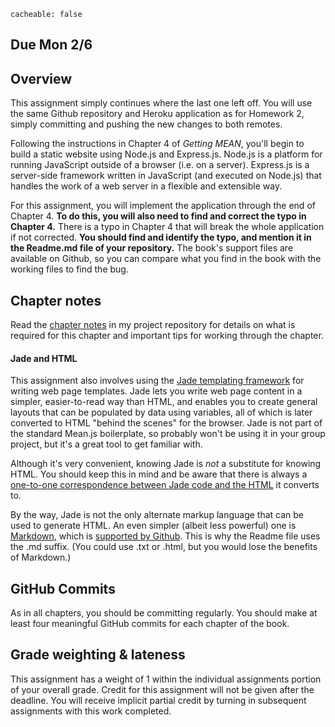 ```
cacheable: false
```
## **Due Mon 2/6**

## Overview

This assignment simply continues where the last one left off. You will use the same Github repository and Heroku application as for Homework 2, simply committing and pushing the new changes to both remotes.

Following the instructions in Chapter 4 of *Getting MEAN*, you'll begin to build a static website using Node.js and Express.js. Node.js is a platform for running JavaScript outside of a browser (i.e. on a server). Express.js is a server-side framework written in JavaScript (and executed on Node.js) that handles the work of a web server in a flexible and extensible way.

For this assignment, you will implement the application through the end of Chapter 4. **To do this, you will also need to find and correct the typo in Chapter 4.** There is a typo in Chapter 4 that will break the whole application if not corrected. **You should find and identify the typo, and mention it in the Readme.md file of your repository.** The book's support files are available on Github, so you can compare what you find in the book with the working files to find the bug.

## Chapter notes

Read the [chapter notes](https://github.com/UPS-CSCI240-S17/TonyMullen#chapter-4) in my project repository for details on what is required for this chapter and important tips for working through the chapter.  

#### Jade and HTML

This assignment also involves using the [Jade templating framework](https://naltatis.github.io/jade-syntax-docs/) for writing web page templates. Jade lets you write web page content in a simpler, easier-to-read way than HTML, and enables you to create general layouts that can be populated by data using variables, all of which is later converted to HTML "behind the scenes" for the browser. Jade is not part of the standard Mean.js boilerplate, so probably won't be using it in your group project, but it's a great tool to get familiar with.

Although it's very convenient, knowing Jade is *not* a substitute for knowing HTML. You should keep this in mind and be aware that there is always a [one-to-one correspondence between Jade code and the HTML](https://naltatis.github.io/jade-syntax-docs/) it converts to.

By the way, Jade is not the only alternate markup language that can be used to generate HTML. An even simpler (albeit less powerful) one is [Markdown](https://daringfireball.net/projects/markdown/), which is [supported by Github](https://help.github.com/categories/writing-on-github/). This is why the Readme file uses the .md suffix. (You could use .txt or .html, but you would lose the benefits of Markdown.)

## GitHub Commits

As in all chapters, you should be committing regularly. You should make at least four meaningful GitHub commits for each chapter of the book.

## Grade weighting & lateness

This assignment has a weight of 1 within the individual assignments portion of your overall grade. Credit for this assignment will not be given after the deadline. You will receive implicit partial credit by turning in subsequent assignments with this work completed.  

